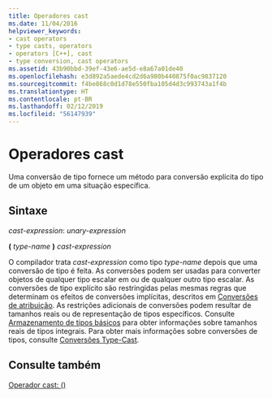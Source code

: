 ```yaml
---
title: Operadores cast
ms.date: 11/04/2016
helpviewer_keywords:
- cast operators
- type casts, operators
- operators [C++], cast
- type conversion, cast operators
ms.assetid: 43b90bbd-39ef-43e6-ae5d-e8a67a01de40
ms.openlocfilehash: e3d892a5aede4cd2d6a980b440875f0ac9837120
ms.sourcegitcommit: f4be868c0d1d78e550fba105d4d3c993743a1f4b
ms.translationtype: HT
ms.contentlocale: pt-BR
ms.lasthandoff: 02/12/2019
ms.locfileid: "56147939"
---
```

# <a name="cast-operators"></a>Operadores cast

Uma conversão de tipo fornece um método para conversão explícita do tipo de um objeto em uma situação específica.

## <a name="syntax"></a>Sintaxe

*cast-expression*: *unary-expression*

**(**  *type-name*  **)**  *cast-expression*

O compilador trata *cast-expression* como tipo *type-name* depois que uma conversão de tipo é feita. As conversões podem ser usadas para converter objetos de qualquer tipo escalar em ou de qualquer outro tipo escalar. As conversões de tipo explícito são restringidas pelas mesmas regras que determinam os efeitos de conversões implícitas, descritos em [Conversões de atribuição](../c-language/assignment-conversions.md). As restrições adicionais de conversões podem resultar de tamanhos reais ou de representação de tipos específicos. Consulte [Armazenamento de tipos básicos](../c-language/storage-of-basic-types.md) para obter informações sobre tamanhos reais de tipos integrais. Para obter mais informações sobre conversões de tipos, consulte [Conversões Type-Cast](../c-language/type-cast-conversions.md).

## <a name="see-also"></a>Consulte também

[Operador cast: ()](../cpp/cast-operator-parens.md)
